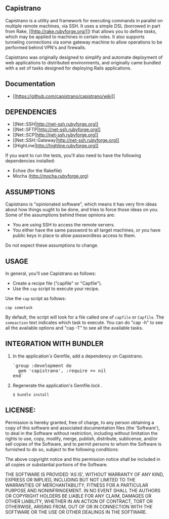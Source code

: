 ## Capistrano

Capistrano is a utility and framework for executing commands in parallel on multiple remote machines, via SSH. It uses a simple DSL (borrowed in part from Rake, [[http://rake.rubyforge.org/]]) that allows you to define _tasks_, which may be applied to machines in certain roles. It also supports tunneling connections via some gateway machine to allow operations to be performed behind VPN's and firewalls.

Capistrano was originally designed to simplify and automate deployment of web applications to distributed environments, and originally came bundled with a set of tasks designed for deploying Rails applications.

## Documentation

* [[https://github.com/capistrano/capistrano/wiki]]

## DEPENDENCIES

* [[Net::SSH|http://net-ssh.rubyforge.org]]
* [[Net::SFTP|http://net-ssh.rubyforge.org]]
* [[Net::SCP|http://net-ssh.rubyforge.org]]
* [[Net::SSH::Gateway|http://net-ssh.rubyforge.org]]
* [[HighLine|http://highline.rubyforge.org]]

If you want to run the tests, you'll also need to have the following dependencies installed:

* Echoe (for the Rakefile)
* Mocha (http://mocha.rubyforge.org)

## ASSUMPTIONS

Capistrano is "opinionated software", which means it has very firm ideas about how things ought to be done, and tries to force those ideas on you. Some of the assumptions behind these opinions are:

* You are using SSH to access the remote servers.
* You either have the same password to all target machines, or you have public keys in place to allow passwordless access to them.

Do not expect these assumptions to change.

## USAGE

In general, you'll use Capistrano as follows:

* Create a recipe file ("capfile" or "Capfile").
* Use the `cap` script to execute your recipe.

Use the `cap` script as follows:

    cap sometask

By default, the script will look for a file called one of `capfile` or `Capfile`. The `someaction` text indicates which task to execute. You can do "cap -h" to see all the available options and "cap -T" to see all the available tasks.

## INTEGRATION WITH BUNDLER

1.  In the application's Gemfile, add a dependency on Capistrano.

    <pre>`group :development do
      gem 'capistrano', :require => nil
    end`</pre>

2.  Regenerate the application's Gemfile.lock .

    `$ bundle install`

## LICENSE:

Permission is hereby granted, free of charge, to any person obtaining
a copy of this software and associated documentation files (the
'Software'), to deal in the Software without restriction, including
without limitation the rights to use, copy, modify, merge, publish,
distribute, sublicense, and/or sell copies of the Software, and to
permit persons to whom the Software is furnished to do so, subject to
the following conditions:

The above copyright notice and this permission notice shall be
included in all copies or substantial portions of the Software.

THE SOFTWARE IS PROVIDED 'AS IS', WITHOUT WARRANTY OF ANY KIND,
EXPRESS OR IMPLIED, INCLUDING BUT NOT LIMITED TO THE WARRANTIES OF
MERCHANTABILITY, FITNESS FOR A PARTICULAR PURPOSE AND NONINFRINGEMENT.
IN NO EVENT SHALL THE AUTHORS OR COPYRIGHT HOLDERS BE LIABLE FOR ANY
CLAIM, DAMAGES OR OTHER LIABILITY, WHETHER IN AN ACTION OF CONTRACT,
TORT OR OTHERWISE, ARISING FROM, OUT OF OR IN CONNECTION WITH THE
SOFTWARE OR THE USE OR OTHER DEALINGS IN THE SOFTWARE.
